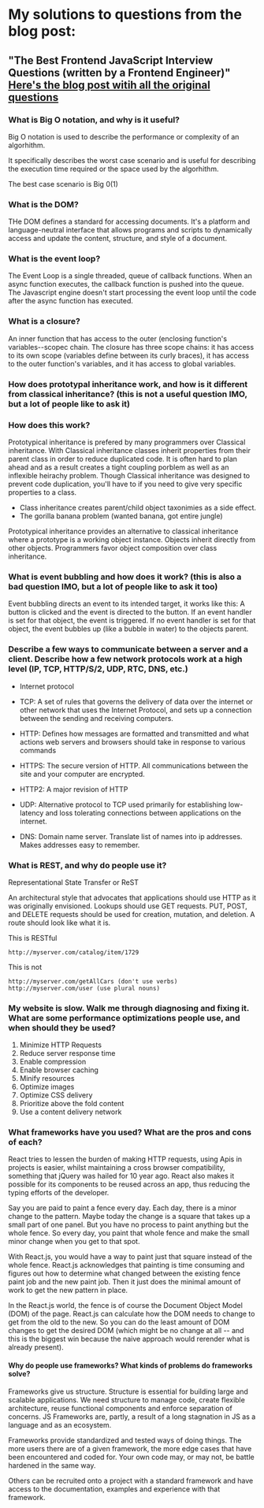 # My solutions to questions from the blog post:
## "The Best Frontend JavaScript Interview Questions (written by a Frontend Engineer)"  [Here's the blog post witih all the original questions](https://performancejs.com/post/hde6d32/The-Best-Frontend-JavaScript-Interview-Questions-%28written-by-a-Frontend-Engineer%29)

### What is Big O notation, and why is it useful?

Big O notation is used to describe the performance or complexity of an algorhithm.

It specifically describes the worst case scenario and is useful for describing the execution time required or the space used by the algorhithm.

The best case scenario is Big 0(1)

### What is the DOM?

THe DOM defines a standard for accessing documents. It's a platform and language-neutral interface that allows programs and scripts to dynamically access and update the content, structure, and style of a document.

### What is the event loop?

The Event Loop is a single threaded, queue of callback functions. When an async function executes, the callback function is pushed into the queue. The Javascript engine doesn't start processing the event loop until the code after the async function has executed.

### What is a closure?

An inner function that has access to the outer (enclosing function's variables--scopec chain. The closure has three scope chains: it has access to its own scope (variables define between its curly braces), it has access to the outer function's variables, and it has access to global variables.

### How does prototypal inheritance work, and how is it different from classical inheritance? (this is not a useful question IMO, but a lot of people like to ask it)
### How does this work?
Prototypical inheritance is prefered by many programmers over Classical inheritance. With Classical inheritance classes inherit properties from their parent class in order to reduce duplicated code.  It is often hard to plan ahead and as a result creates a tight coupling porblem as well as an inflexible heirachy problem.  Though Classical inheritance was designed to prevent code duplication, you'll have to if you need to give very specific properties to a class.

- Class inheritance creates parent/child object taxonimies as a side effect.
- The gorilla banana problem (wanted banana, got entire jungle)

Prototypical inheritance provides an alternative to classical inheritance where a prototype is a working object instance.  Objects inherit directly from other objects. Programmers favor object composition over class inheritance.

### What is event bubbling and how does it work? (this is also a bad question IMO, but a lot of people like to ask it too)

Event bubbling directs an event to its intended target, it works like this: A button is clicked and the event is directed to the button. If an event handler is set for that object, the event is triggered. If no event handler is set for that object, the event bubbles up (like a bubble in water) to the objects parent.

### Describe a few ways to communicate between a server and a client. Describe how a few network protocols work at a high level (IP, TCP, HTTP/S/2, UDP, RTC, DNS, etc.)

- Internet protocol

- TCP: A set of rules that governs the delivery of data over the internet or other network that uses the Internet Protocol, and sets up a connection between the sending and receiving computers.

- HTTP: Defines how messages are formatted and transmitted and what actions web servers and browsers should take in response to various commands

- HTTPS: The secure version of HTTP. All communications between the site and your computer are encrypted.

- HTTP2: A major revision of HTTP

- UDP: Alternative protocol to TCP used primarily for establishing low-latency and loss tolerating connections between applications on the internet.

- DNS: Domain name server. Translate list of names into ip addresses. Makes addresses easy to remember.

### What is REST, and why do people use it?

Representational State Transfer or ReST

An architectural style that advocates that applications should use HTTP as it was originally envisioned. Lookups should use GET requests. PUT, POST, and DELETE requests should be used for creation, mutation, and deletion.  A route should look like what it is.

This is RESTful

    http://myserver.com/catalog/item/1729

This is not
    
    http://myserver.com/getAllCars (don't use verbs)
    http://myserver.com/user (use plural nouns)

### My website is slow. Walk me through diagnosing and fixing it. What are some performance optimizations people use, and when should they be used?

1. Minimize HTTP Requests
2. Reduce server response time
3. Enable compression
4. Enable browser caching
5. Minify resources
6. Optimize images
7. Optimize CSS delivery
8. Prioritize above the fold content
9. Use a content delivery network

### What frameworks have you used? What are the pros and cons of each?

React tries to lessen the burden of making HTTP requests, using Apis in projects is easier, whilst maintaining a cross browser compatibility, something that jQuery was hailed for 10 year ago. React also makes it possible for its components to be reused across an app, thus reducing the typing efforts of the developer. 

Say you are paid to paint a fence every day. Each day, there is a minor change to the pattern. Maybe today the change is a square that takes up a small part of one panel. But you have no process to paint anything but the whole fence. So every day, you paint that whole fence and make the small minor change when you get to that spot.

With React.js, you would have a way to paint just that square instead of the whole fence. React.js acknowledges that painting is time consuming and figures out how to determine what changed between the existing fence paint job and the new paint job. Then it just does the minimal amount of work to get the new pattern in place.

In the React.js world, the fence is of course the Document Object Model (DOM) of the page. React.js can calculate how the DOM needs to change to get from the old to the new. So you can do the least amount of DOM changes to get the desired DOM (which might be no change at all -- and this is the biggest win because the naive approach would rerender what is already present).



#### Why do people use frameworks?  What kinds of problems do frameworks solve?

Frameworks give us structure. Structure is essential for building large and scalable applications. We need structure to manage code, create flexible architecture, reuse functional components and enforce separation of concerns. JS Frameworks are, partly, a result of a long stagnation in JS as a language and as an ecosystem.

Frameworks provide standardized and tested ways of doing things. The more users there are of a given framework, the more edge cases that have been encountered and coded for. Your own code may, or may not, be battle hardened in the same way.

Others can be recruited onto a project with a standard framework and have access to the documentation, examples and experience with that framework.